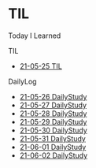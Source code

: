 # TIL
Today I Learned





TIL
  - [21-05-25 TIL](https://github.com/icraft2170/TIL/blob/master/Java/%5BJava%5Dchar%5B%5D%EC%9D%98_%ED%8A%B9%EC%A7%95.md)




DailyLog
  - [21-05-26 DailyStudy](https://github.com/icraft2170/TIL/blob/master/dailylog/2021-05-26-dailylog.md)
  - [21-05-27 DailyStudy](https://github.com/icraft2170/TIL/blob/master/dailylog/2021-05-27-dailylog.md)
  - [21-05-28 DailyStudy](https://github.com/icraft2170/TIL/blob/master/dailylog/2021-05-28-dailylog.md)
  - [21-05-29 DailyStudy](https://github.com/icraft2170/TIL/blob/master/dailylog/2021-05-29-dailylog.md)
  - [21-05-30 DailyStudy](https://github.com/icraft2170/TIL/blob/master/dailylog/2021-05-30-dailylog.md)
  - [21-05-31 DailyStudy](https://github.com/icraft2170/TIL/blob/master/dailylog/2021-05-31-dailylog.md)
  - [21-06-01 DailyStudy](https://github.com/icraft2170/TIL/blob/master/dailylog/2021-06-01-dailylog.md) 
  - [21-06-02 DailyStudy](https://github.com/icraft2170/TIL/blob/master/dailylog/2021-06-02-dailylog.md)
